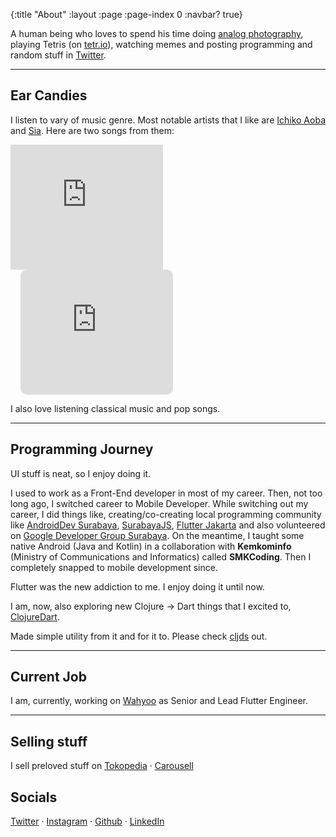 {:title "About"
 :layout :page
 :page-index 0
 :navbar? true}

A human being who loves to spend his time doing [analog photography](/pages/gallery), playing Tetris (on [tetr.io](https://tetr.io)), watching memes and posting programming and random stuff in [Twitter](https://twitter.com/ampersanda).

--- 

## Ear Candies

I listen to vary of music genre. Most notable artists that I like are [Ichiko Aoba](https://www.youtube.com/@ichikoaoba-hermine) and [Sia](https://www.youtube.com/channel/UCN9HPn2fq-NL8M5_kp4RWZQ). Here are two songs from them:

<iframe allow="autoplay *; encrypted-media *;" frameborder="0" height="200" style="width:calc(50% - .5rem);overflow:hidden;background:transparent;" sandbox="allow-forms allow-popups allow-same-origin allow-scripts allow-storage-access-by-user-activation allow-top-navigation-by-user-activation" src="https://embed.music.apple.com/id/album/dressed-in-black/882945378?i=882945397"></iframe>
<iframe allow="autoplay *; encrypted-media *; fullscreen *; clipboard-write" frameborder="0" height="200" style="margin-left: 1rem;width:calc(50% - .5rem);overflow:hidden;border-radius:10px;" sandbox="allow-forms allow-popups allow-same-origin allow-scripts allow-storage-access-by-user-activation allow-top-navigation-by-user-activation" src="https://embed.music.apple.com/id/album/kikai-jikake-no-uchu-gift-live-ver/1505710246?i=1505710886"></iframe>

I also love listening classical music and pop songs. 

--- 

## Programming Journey
UI stuff is neat, so I enjoy doing it. 

I used to work as a Front-End developer in most of my career. Then, not too long ago, I switched career to Mobile Developer.
While switching out my career, I did things like, creating/co-creating local programming community like [AndroidDev Surabaya](https://www.instagram.com/androiddevsurabaya/), [SurabayaJS](https://surabayajs.org/), [Flutter Jakarta]() and also volunteered on [Google Developer Group Surabaya](https://www.meetup.com/flutter-jakarta/). On the meantime, I taught some native Android (Java and Kotlin) in a collaboration with __Kemkominfo__ (Ministry of Communications and Informatics) called **SMKCoding**. Then I completely snapped to mobile development since.

Flutter was the new addiction to me. I enjoy doing it until now.

I am, now, also exploring new Clojure → Dart things that I excited to, [ClojureDart](https://github.com/Tensegritics/ClojureDart).

Made simple utility from it and for it to. Please check [cljds](https://pub.dev/packages/cljds) out.

---

## Current Job

I am, currently, working on [Wahyoo](http://wahyoo.com/) as Senior and Lead Flutter Engineer.

---

## Selling stuff

I sell preloved stuff on [Tokopedia](https://www.tokopedia.com/ampersanda) · [Carousell](https://id.carousell.com/u/616d70657273616e6461/) 

## Socials

[Twitter](https://twitter.com/ampersanda) · [Instagram](https://instagram.com/ampersanda.h) · [Github](https://github.com/ampersanda) · [LinkedIn](https://www.linkedin.com/in/ampersanda/)
